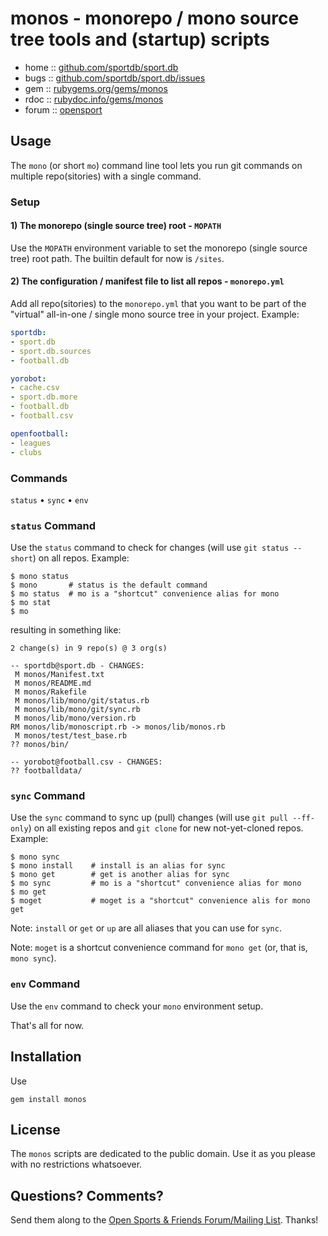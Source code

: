# monos - monorepo / mono source tree tools and (startup) scripts


* home  :: [github.com/sportdb/sport.db](https://github.com/sportdb/sport.db)
* bugs  :: [github.com/sportdb/sport.db/issues](https://github.com/sportdb/sport.db/issues)
* gem   :: [rubygems.org/gems/monos](https://rubygems.org/gems/monos)
* rdoc  :: [rubydoc.info/gems/monos](http://rubydoc.info/gems/monos)
* forum :: [opensport](http://groups.google.com/group/opensport)




## Usage

The `mono` (or short `mo`) command line tool lets you run
git commands on multiple repo(sitories) with a single command.



### Setup

#### 1) The monorepo (single source tree) root - `MOPATH`

Use the `MOPATH` environment variable to set the monorepo (single source tree) root
path. The builtin default for now is `/sites`.

#### 2) The configuration / manifest file to list all repos - `monorepo.yml`


Add all repo(sitories) to the `monorepo.yml` that you want
to be part of the "virtual" all-in-one / single mono source tree
in your project. Example:

``` yaml
sportdb:
- sport.db
- sport.db.sources
- football.db

yorobot:
- cache.csv
- sport.db.more
- football.db
- football.csv

openfootball:
- leagues
- clubs
```



### Commands

`status` • `sync` • `env`

### `status` Command

Use the `status` command to check for changes (will use `git status --short`) on all repos. Example:

```
$ mono status
$ mono       # status is the default command
$ mo status  # mo is a "shortcut" convenience alias for mono
$ mo stat
$ mo
```

resulting in something like:

```
2 change(s) in 9 repo(s) @ 3 org(s)

-- sportdb@sport.db - CHANGES:
 M monos/Manifest.txt
 M monos/README.md
 M monos/Rakefile
 M monos/lib/mono/git/status.rb
 M monos/lib/mono/git/sync.rb
 M monos/lib/mono/version.rb
RM monos/lib/monoscript.rb -> monos/lib/monos.rb
 M monos/test/test_base.rb
?? monos/bin/

-- yorobot@football.csv - CHANGES:
?? footballdata/
```



### `sync` Command


Use the `sync` command to sync up (pull) changes (will use `git pull --ff-only`) on all existing repos and `git clone` for new not-yet-cloned repos. Example:

```
$ mono sync
$ mono install    # install is an alias for sync
$ mono get        # get is another alias for sync
$ mo sync         # mo is a "shortcut" convenience alias for mono
$ mo get
$ moget           # moget is a "shortcut" convenience alis for mono get
```

Note:  `install` or `get` or `up` are all aliases that you can use for `sync`.

Note: `moget` is a shortcut convenience command for `mono get` (or, that is, `mono sync`).



### `env` Command

Use the `env` command to check your `mono` environment setup.


That's all for now.



## Installation

Use

    gem install monos


## License

The `monos` scripts are dedicated to the public domain.
Use it as you please with no restrictions whatsoever.


## Questions? Comments?

Send them along to the
[Open Sports & Friends Forum/Mailing List](http://groups.google.com/group/opensport).
Thanks!
